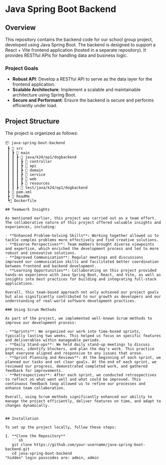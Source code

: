 # Java Spring Boot Backend

## Overview

This repository contains the backend code for our school group project, developed using Java Spring Boot. 
The backend is designed to support a React + Vite frontend application (hosted in a separate repository). 
It provides RESTful APIs for handling data and business logic.

### Project Goals

- **Robust API**: Develop a RESTful API to serve as the data layer for the frontend application.
- **Scalable Architecture**: Implement a scalable and maintainable architecture using Spring Boot.
- **Secure and Performant**: Ensure the backend is secure and performs efficiently under load.

## Project Structure

The project is organized as follows:

```plaintext
📦 java-spring-boot-backend
 ┣ 📂 src
 ┃ ┣ 📂 main
 ┃ ┃ ┣ 📂 java/k24/op1/dogbackend
 ┃ ┃ ┃ ┣ 📂 controller
 ┃ ┃ ┃ ┣ 📂 api
 ┃ ┃ ┃ ┣ 📂 domain
 ┃ ┃ ┃ ┣ 📂 service
 ┃ ┃ ┃ ┣ 📂 web
 ┃ ┃ ┃ ┣ 📂 resources
 ┃ ┃ ┣ 📂 test/java/k24/op1/dogbackend
 ┣ 📜 pom.xml
 ┣ 📜 ReadMe
 ┗📜 Dockerfile
 
## Teamwork Insights

As mentioned earlier, this project was carried out as a team effort. The collaborative nature of this project offered valuable insights and experiences, including:

- **Enhanced Problem-Solving Skills**: Working together allowed us to tackle complex problems more effectively and find creative solutions.
- **Diverse Perspectives**: Team members brought diverse viewpoints and expertise, which enriched the development process and led to more robust and innovative solutions.
- **Improved Communication**: Regular meetings and discussions improved our communication skills and facilitated better coordination between frontend and backend development.
- **Learning Opportunities**: Collaborating on this project provided hands-on experience with Java Spring Boot, React, and Vite, as well as insights into best practices for building and integrating full-stack applications.

Overall, this team-based approach not only achieved our project goals but also significantly contributed to our growth as developers and our understanding of real-world software development practices.

### Using Scrum Methods

As part of the project, we implemented well-known Scrum methods to improve our development process:

- **Sprints**: We organized our work into time-boxed sprints, typically lasting two weeks. This helped us focus on specific features and deliverables within manageable periods.
- **Daily Stand-ups**: We held daily stand-up meetings to discuss progress, identify blockers, and plan the day's work. This practice kept everyone aligned and responsive to any issues that arose.
- **Sprint Planning and Reviews**: At the beginning of each sprint, we planned our tasks and set clear goals. At the end of each sprint, we reviewed our progress, demonstrated completed work, and gathered feedback for improvements.
- **Retrospectives**: After each sprint, we conducted retrospectives to reflect on what went well and what could be improved. This continuous feedback loop allowed us to refine our processes and enhance team collaboration.

Overall, using Scrum methods significantly enhanced our ability to manage the project efficiently, deliver features on time, and adapt to changes dynamically.


## Installation

To set up the project locally, follow these steps:

1. **Clone the Repository**
   ```sh
   git clone https://github.com/your-username/java-spring-boot-backend.git
   cd java-spring-boot-backend
"hidden" login passcodes are: admin, admin
